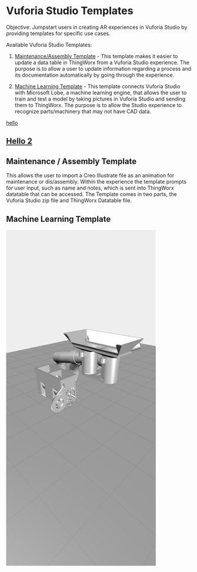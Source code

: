 # Vuforia Studio Templates

Objective: Jumpstart users in creating AR experiences in Vuforia Studio by providing templates for specific use cases.

Available Vuforia Studio Templates:

1. [Maintenance/Assembly Template](https://github.com/PTC-Education/VuforiaStudioTemplates#Maintenance) - This template makes it easier to update a data table in ThingWorx from a Vuforia Studio experience. The purpose is to allow a user to update information regarding a process and its documentation automatically by going through the experience. 

2. [Machine Learning Template](https://github.com/PTC-Education/VuforiaStudioTemplates#Machine) - This template connects Vuforia Studio with Microsoft Lobe, a machine learning engine, that allows the user to train and test a model by taking pictures in Vuforia Studio and sending them to ThingWorx. The purpose is to allow the Studio experience to recognize parts/machinery that may not have CAD data.

[hello](https://github.com/PTC-Education/VuforiaStudioTemplates/blob/main/TW_Image_Training_Demo.zip)

<h2><a href="https://github.com/PTC-Education/VuforiaStudioTemplates/blob/main/TW_Image_Training_Demo.zip" download>Hello 2</a></h2>

## Maintenance / Assembly Template

This allows the user to import a Creo Illustrate file as an animation for maintenance or dis/assembly. Within the experience the template prompts for user input, such as name and notes, which is sent into ThingWorx datatable that can be accessed. The Template comes in two parts, the Vuforia Studio zip file and ThingWorx Datatable file.



## Machine Learning Template


![dicetower](Resources/Keti2.jpg)
